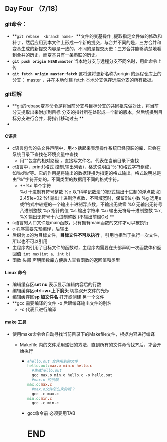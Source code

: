 ## Day Four （7/18）

### git命令：

- **`git rebase  <branch name> ` **文件的变基操作  ,提取指定文件做的修改和补丁，然后应用到本文件上形成一个新的提交，与合并不同的是，三方合并和变基生成的新提交内容是一致的，不同的是提交历史：三方合并能够清楚地看到合并的历史，而变基只有一条串联的历史。
- **`git push origin HEAD:master`** 当本地分支与远程分支不同名时，用此命令上传
- **` git fetch origin master:fetch `** 这将这将更新名称为origin 的远程仓库上的分支： master ，并在本地创建 fetch 本地分支保存远端分支的所有数据。

### git理解

- **git的rebase变基命令是将当前分支与目标分支的共同祖先做对比，将当前 分支提取出来附加到目标 分支的指针所在处形成一个新的版本，然后切换到目标分支进行合并，将指针移动过去 **
- 

#### C语言

- c语言包含的头文件声明中，用<>括起来表示操作系统已经预装的库，它会在系统目录下查找在环境变量中查找
  - 用""包含的相对路径 ，直接写文件名，代表在当前目录下查找
- c语言中，printf(格式 控制,输出列表)，格式说明由“％”和格式字符组成，如％d％f等。它的作用是将输出的数据转换为指定的格式输出。格式说明总是由“％”字符开始的。不同类型的数据用不同的格式字符。 
  - **%c            单个字符  
       %d              十进制有符号整数 
        %e             以“科学记数法”的形式输出十进制的浮点数  如2.451e+02
        %f              输出十进制浮点数，不带域宽时，保留6位小数
        %g             选用e或f格式中较短的一个输出十进制浮点数，不输出无效零
        %0             无输出无符号八进制整数
        %p             指针的值
        %s              输出字符串
        %u             输出无符号十进制整数 
        %x, %X          输出无符号十六进制整数 (不输出前缀Ox) **
- c语言的入口文件是main函数，只有拥有main函数的文件才可以被执行
- c 程序需要先预编译，后输出
- 后缀为.o的为目标文件，**目标文件不可以执行** ，引用也相当于执行一次文件，所以也不可以引用
- 主程序内引用了目标文件的函数时，主程序内需要在头部声明一次函数体和返回值 :`int max(int a, int b)`
- 函数 头部 声明函数库方便后人查看函数的返回值和类型

#### Linux 命令

- 编辑缓存区**set nu**  表示显示编辑内容后的行数
- 编辑缓存区**ctrl+w+上下箭头**   切换双开文件的光标
- 编辑缓存区**sp 加文件名** 打开或创建 另一个文件
- **gcc 需要编译的文件  -o 后跟编译输出文件的别名
  - -c 代表只进行编译

#### make 工具

- 使用make命令会自动寻找当前目录下的Makefile文件，根据内容进行编译

  - Makefile 内的文件采用递归的方法，直到所有的文件命令找齐后，才会开始执行

    - ```makefile
      #hello.out 文件用到的文件
      hello.out:max.o min.o hello.c
      	#生成hello.out
      	gcc max.o min.o hello.c -o hello.out
      	#max.o 的依赖
      max.o:max.c
      	#max.o文件怎么来的呢？
      	gcc -c max.c
      min.o:min.c
      	gcc -c min.c
      ```

    - gcc命令前 必须要用TAB 
    
      # 																			END

